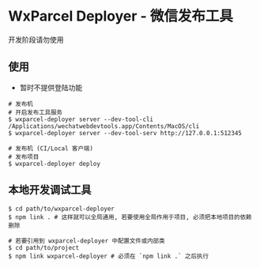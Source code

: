 # WxParcel Deployer - 微信发布工具

开发阶段请勿使用


## 使用

* 暂时不提供登陆功能

```
# 发布机
# 开启发布工具服务
$ wxparcel-deployer server --dev-tool-cli /Applications/wechatwebdevtools.app/Contents/MacOS/cli
$ wxparcel-deployer server --dev-tool-serv http://127.0.0.1:512345

# 发布机 (CI/Local 客户端)
# 发布项目
$ wxparcel-deployer deploy
```

## 本地开发调试工具

```
$ cd path/to/wxparcel-deployer
$ npm link . # 这样就可以全局通用, 若要使用全局作用于项目, 必须把本地项目的依赖删除

# 若要引用到 wxparcel-deployer 中配置文件或内部类
$ cd path/to/project
$ npm link wxparcel-deployer # 必须在 `npm link .` 之后执行
```
